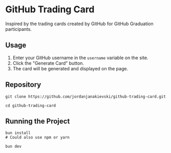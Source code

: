 # GitHub Trading Card

Inspired by the trading cards created by GitHub for GitHub Graduation participants.

## Usage

1. Enter your GitHub username in the `username` variable on the site.
2. Click the "Generate Card" button.
3. The card will be generated and displayed on the page.

## Repository

```
git clone https://github.com/jordanjanakievski/github-trading-card.git

cd github-trading-card
```

## Running the Project

```
bun install
# Could also use npm or yarn

bun dev
```

